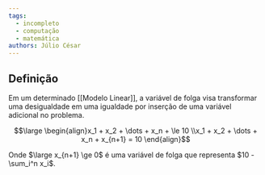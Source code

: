 ```yaml
---
tags:
  - incompleto
  - computação
  - matemática
authors: Júlio César
---
```

## Definição

Em um determinado [[Modelo Linear]], a variável de folga visa transformar uma desigualdade em uma igualdade por inserção de uma variável adicional no problema.

$$\large \begin{align}x_1 + x_2 + \dots + x_n + \le 10 \\x_1 + x_2 + \dots + x_n + x_{n+1} = 10 \end{align}$$

Onde $\large x_{n+1} \ge 0$ é uma variável de folga que representa $10 -  \sum_i^n x_i$.